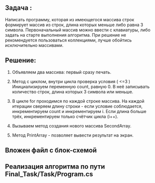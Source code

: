 ## Задача :
Написать программу, которая из имеющегося массива строк формирует массив из строк, длина которых меньше либо равна 3 символа. Первоначальный массив можно ввести с клавиатуры, либо задать на старте выполнения алгоритма. При решение не рекомендуется пользоваться коллекциями, лучше обойтись исключительно массивами.

## Решение:

1. Объявляем два массива: первый сразу печать.

2. Метод с циклом, внутри цикла проверка условия ( <=3 )
Инициализируем переменную count, равную 0. В неё записывать количество строк, длина которых 3 символа или меньше.

4. В цикле for проходимся по каждой строке массива. На каждой итерации сверяем длину строки - если условие соблюдается, инкрементируем count и инкрементируем i. Если длина больше трёх, инкрементируем только счётчик цикла (i++).

5. Вызываем метод создания нового массива SecondArray.

6. Метод PrintArray - позволяет вывести результат на экран.

## Вложен файл с блок-схемой

## Реализация алгоритма по пути Final_Task/Task/Program.cs